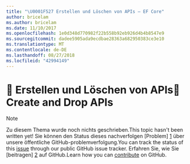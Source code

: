 ```yaml
---
title: "\U0001F527 Erstellen und Löschen von APIs – EF Core"
author: bricelam
ms.author: bricelam
ms.date: 11/10/2017
ms.openlocfilehash: 1e0d348d770982f22b558b92eb926d4b4b8547e9
ms.sourcegitcommit: dadee5905ada9ecdbae28363a682950383ce3e10
ms.translationtype: MT
ms.contentlocale: de-DE
ms.lasthandoff: 08/27/2018
ms.locfileid: "42994149"
---
```

# <a name="-create-and-drop-apis"></a><span data-ttu-id="79c0b-102">🔧 Erstellen und Löschen von APIs</span><span class="sxs-lookup"><span data-stu-id="79c0b-102">🔧 Create and Drop APIs</span></span>

> [!NOTE]
> <span data-ttu-id="79c0b-103">Zu diesem Thema wurde noch nichts geschrieben.</span><span class="sxs-lookup"><span data-stu-id="79c0b-103">This topic hasn't been written yet!</span></span> <span data-ttu-id="79c0b-104">Sie können den Status dieses nachverfolgen [Problem] [ 1] über unsere öffentliche GitHub-problemverfolgung.</span><span class="sxs-lookup"><span data-stu-id="79c0b-104">You can track the status of this [issue][1] through our public GitHub issue tracker.</span></span> <span data-ttu-id="79c0b-105">Erfahren Sie, wie Sie [beitragen] [ 2] auf GitHub.</span><span class="sxs-lookup"><span data-stu-id="79c0b-105">Learn how you can [contribute][2] on GitHub.</span></span>


  [1]: https://github.com/aspnet/EntityFramework.Docs/issues/549
  [2]: https://github.com/aspnet/EntityFramework.Docs/blob/master/CONTRIBUTING.md
